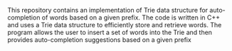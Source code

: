This repository contains an implementation of Trie data structure for auto-completion of words based on a given prefix. The code is written in C++ and uses a Trie data structure to efficiently store and retrieve words. The program allows the user to insert a set of words into the Trie and then provides auto-completion suggestions based on a given prefix

